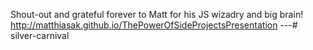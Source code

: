Shout-out and grateful forever to Matt for his JS wizadry and big brain! http://matthiasak.github.io/ThePowerOfSideProjectsPresentation
---# silver-carnival

